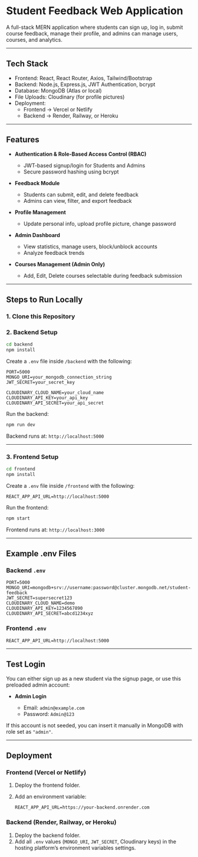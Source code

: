 # Student Feedback Web Application

A full-stack MERN application where students can sign up, log in, submit course feedback, manage their profile, and admins can manage users, courses, and analytics.

---

## Tech Stack
- Frontend: React, React Router, Axios, Tailwind/Bootstrap  
- Backend: Node.js, Express.js, JWT Authentication, bcrypt  
- Database: MongoDB (Atlas or local)  
- File Uploads: Cloudinary (for profile pictures)  
- Deployment:  
  - Frontend → Vercel or Netlify  
  - Backend → Render, Railway, or Heroku  

---

## Features
- **Authentication & Role-Based Access Control (RBAC)**  
  - JWT-based signup/login for Students and Admins  
  - Secure password hashing using bcrypt  

- **Feedback Module**  
  - Students can submit, edit, and delete feedback  
  - Admins can view, filter, and export feedback  

- **Profile Management**  
  - Update personal info, upload profile picture, change password  

- **Admin Dashboard**  
  - View statistics, manage users, block/unblock accounts  
  - Analyze feedback trends  

- **Courses Management (Admin Only)**  
  - Add, Edit, Delete courses selectable during feedback submission  

---

## Steps to Run Locally

### 1. Clone this Repository

### 2. Backend Setup

```bash
cd backend
npm install
```

Create a `.env` file inside `/backend` with the following:

```env
PORT=5000
MONGO_URI=your_mongodb_connection_string
JWT_SECRET=your_secret_key

CLOUDINARY_CLOUD_NAME=your_cloud_name
CLOUDINARY_API_KEY=your_api_key
CLOUDINARY_API_SECRET=your_api_secret
```

Run the backend:

```bash
npm run dev
```

Backend runs at: `http://localhost:5000`

---

### 3. Frontend Setup

```bash
cd frontend
npm install
```

Create a `.env` file inside `/frontend` with the following:

```env
REACT_APP_API_URL=http://localhost:5000
```

Run the frontend:

```bash
npm start
```

Frontend runs at: `http://localhost:3000`

---

## Example .env Files

### Backend `.env`

```env
PORT=5000
MONGO_URI=mongodb+srv://username:password@cluster.mongodb.net/student-feedback
JWT_SECRET=supersecret123
CLOUDINARY_CLOUD_NAME=demo
CLOUDINARY_API_KEY=1234567890
CLOUDINARY_API_SECRET=abcd1234xyz
```

### Frontend `.env`

```env
REACT_APP_API_URL=http://localhost:5000
```

---

## Test Login

You can either sign up as a new student via the signup page, or use this preloaded admin account:

* **Admin Login**

  * Email: `admin@example.com`
  * Password: `Admin@123`

If this account is not seeded, you can insert it manually in MongoDB with role set as `"admin"`.

---

## Deployment

### Frontend (Vercel or Netlify)

1. Deploy the frontend folder.
2. Add an environment variable:

   ```env
   REACT_APP_API_URL=https://your-backend.onrender.com
   ```

### Backend (Render, Railway, or Heroku)

1. Deploy the backend folder.
2. Add all `.env` values (`MONGO_URI`, `JWT_SECRET`, Cloudinary keys) in the hosting platform’s environment variables settings.
